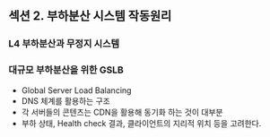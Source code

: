 ## 섹션 2. 부하분산 시스템 작동원리

### L4 부하분산과 무정지 시스템

### 대규모 부하분산을 위한 GSLB

- Global Server Load Balancing
- DNS 체계를 활용하는 구조
- 각 서버들의 콘텐츠는 CDN을 활용해 동기화 하는 것이 대부분
- 부하 상태, Health check 결과, 클라이언트의 지리적 위치 등을 고려한다.
